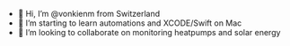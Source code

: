 - 👋 Hi, I’m @vonkienm from Switzerland
- 🌱 I’m starting to learn automations and XCODE/Swift on Mac
- 💞️ I’m looking to collaborate on monitoring heatpumps and solar energy
